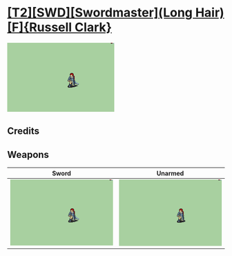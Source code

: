 # [\[T2\]\[SWD\]\[Swordmaster\]\(Long Hair\)\[F\]{Russell Clark}](./)

<img src="./1.%20Sword%20(Long%20Hair)/Sword_000.png" alt="[T2][SWD][Swordmaster](Long Hair)[F]{Russell Clark} standing" />

## Credits



## Weapons


|Sword |Unarmed |
|  :---: | :---: |
| <img alt="Sword animation" src="./1.%20Sword%20(Long%20Hair)/Sword.gif" /> | <img alt="Unarmed animation" src="./8.%20Unarmed%20(Long%20Hair)/Unarmed.gif" /> |
